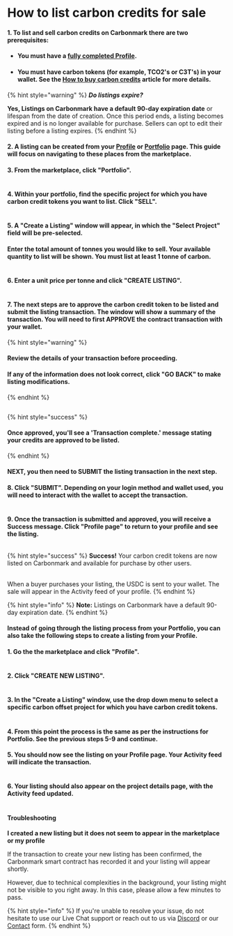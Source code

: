 # How to list carbon credits for sale

#### 1. To list and sell carbon credits on Carbonmark there are two prerequisites:

* #### You must have a [fully completed Profile](https://www.carbonmark.com/blog/how-to-create-and-edit-your-profile).
* #### You must have carbon tokens (for example, TCO2's or C3T's) in your wallet. See the [How to buy carbon credits](https://www.carbonmark.com/blog/how-to-buy-carbon-credits) article for more details.

{% hint style="warning" %}
_**Do listings expire?**_

**Yes, Listings on Carbonmark have a default 90-day expiration date** or lifespan from the date of creation. Once this period ends, a listing becomes expired and is no longer available for purchase. Sellers can opt to edit their listing before a listing expires.
{% endhint %}

#### 2. A listing can be created from your [Profile](https://www.carbonmark.com/users/login) or [Portfolio](https://www.carbonmark.com/portfolio) page. This guide will focus on navigating to these places from the marketplace.

#### 3. From the marketplace, click "Portfolio".

<div data-full-width="true">

<figure><img src="https://www.carbonmark.com/_next/image?url=https%3A%2F%2Fcdn.sanity.io%2Fimages%2Fdk34t4vc%2Fproduction%2Fd83f8d41edbe2bcabb85e9f1c898caa2ce22bf46-546x590.png&#x26;w=3840&#x26;q=75" alt=""><figcaption></figcaption></figure>

</div>

#### 4. Within your portfolio, find the specific project for which you have carbon credit tokens you want to list. Click "SELL".

<figure><img src="https://www.carbonmark.com/_next/image?url=https%3A%2F%2Fcdn.sanity.io%2Fimages%2Fdk34t4vc%2Fproduction%2F9e71f72f1d17213f268e278377fc3d9b4e708392-1396x640.png&#x26;w=3840&#x26;q=75" alt=""><figcaption></figcaption></figure>

#### 5. A "Create a Listing" window will appear, in which the "Select Project" field will be pre-selected.&#x20;

#### Enter the total amount of tonnes you would like to sell. Your available quantity to list will be shown. You must list at least 1 tonne of carbon.

<figure><img src="../.gitbook/assets/How to list carbon credits for sale (updated for CM v2) - Step 5.jpeg" alt=""><figcaption></figcaption></figure>

#### 6. Enter a unit price per tonne and click "CREATE LISTING".

<figure><img src="../.gitbook/assets/How to list carbon credits for sale (updated for CM v2) - Step 6.jpeg" alt=""><figcaption></figcaption></figure>

#### 7. The next steps are to approve the carbon credit token to be listed and submit the listing transaction. The window will show a summary of the transaction. You will need to first APPROVE the contract transaction with your wallet.

{% hint style="warning" %}
#### Review the details of your transaction before proceeding.

#### If any of the information does not look correct, click "GO BACK" to make listing modifications.
{% endhint %}

<figure><img src="../.gitbook/assets/How to list carbon credits for sale (updated for CM v2) - Step 7.jpeg" alt=""><figcaption></figcaption></figure>

{% hint style="success" %}
#### Once approved, you'll see a 'Transaction complete.' message stating your credits are approved to be listed.
{% endhint %}

#### NEXT, you then need to SUBMIT the listing transaction in the next step.

#### 8. Click "SUBMIT". Depending on your login method and wallet used, you will need to interact with the wallet to accept the transaction.

<div data-full-width="true">

<figure><img src="../.gitbook/assets/How to list carbon credits for sale (updated for CM v2) - Step 8.jpeg" alt=""><figcaption></figcaption></figure>

</div>

#### 9. Once the transaction is submitted and approved, you will receive a Success message. Click "Profile page" to return to your profile and see the listing.

<div data-full-width="true">

<figure><img src="../.gitbook/assets/How to list carbon credits for sale (updated for CM v2) - Step 9 (1).jpeg" alt=""><figcaption></figcaption></figure>

</div>

{% hint style="success" %}
**Success!** Your carbon credit tokens are now listed on Carbonmark and available for purchase by other users.

\
When a buyer purchases your listing, the USDC is sent to your wallet. The sale will appear in the Activity feed of your profile.
{% endhint %}

{% hint style="info" %}
**Note:** Listings on Carbonmark have a default 90-day expiration date.&#x20;
{% endhint %}

#### **Instead of going through the listing process from your Portfolio, you can also take the following steps to create a listing from your Profile.**

#### 1. Go the the marketplace and click "Profile".

<figure><img src="https://www.carbonmark.com/_next/image?url=https%3A%2F%2Fcdn.sanity.io%2Fimages%2Fdk34t4vc%2Fproduction%2Faa885baba7490895b9a515ce308bd796fb888719-1346x624.png&#x26;w=3840&#x26;q=75" alt=""><figcaption></figcaption></figure>

#### 2. Click "CREATE NEW LISTING".

<figure><img src="https://www.carbonmark.com/_next/image?url=https%3A%2F%2Fcdn.sanity.io%2Fimages%2Fdk34t4vc%2Fproduction%2F80cd50c63e7f55ec6e61e8f1b8a27320d4724cdc-776x558.png&#x26;w=3840&#x26;q=75" alt=""><figcaption></figcaption></figure>

#### 3. In the "Create a Listing" window, use the drop down menu to select a specific carbon offset project for which you have carbon credit tokens.

<figure><img src="https://www.carbonmark.com/_next/image?url=https%3A%2F%2Fcdn.sanity.io%2Fimages%2Fdk34t4vc%2Fproduction%2F729beae5265d0fce34c9702bb9e1d6873f1039cd-1154x674.png&#x26;w=3840&#x26;q=75" alt=""><figcaption></figcaption></figure>

#### 4. From this point the process is the same as per the instructions for Portfolio. See the previous steps 5-9 and continue.

#### 5. You should now see the listing on your Profile page. Your Activity feed will indicate the transaction.

<figure><img src="https://www.carbonmark.com/_next/image?url=https%3A%2F%2Fcdn.sanity.io%2Fimages%2Fdk34t4vc%2Fproduction%2F0ae720722e4971bda562f03cb9c617a7d187d06b-2756x1168.png&#x26;w=3840&#x26;q=75" alt=""><figcaption></figcaption></figure>

#### 6. Your listing should also appear on the project details page, with the Activity feed updated.

<figure><img src="https://www.carbonmark.com/_next/image?url=https%3A%2F%2Fcdn.sanity.io%2Fimages%2Fdk34t4vc%2Fproduction%2Fd294b5798f90cc3e3aed3bfbf61df94230ce3f62-2636x1430.png&#x26;w=3840&#x26;q=75" alt=""><figcaption></figcaption></figure>

#### Troubleshooting

**I created a new listing but it does not seem to appear in the marketplace or my profile**

If the transaction to create your new listing has been confirmed, the Carbonmark smart contract has recorded it and your listing will appear shortly.&#x20;

However, due to technical complexities in the background, your listing might not be visible to you right away. In this case, please allow a few minutes to pass.&#x20;

{% hint style="info" %}
If you're unable to resolve your issue, do not hesitate to use our Live Chat support or reach out to us via [Discord](https://discord.com/invite/klimadao) or our [Contact](https://share-eu1.hsforms.com/1\_VneTUObQZmJm4kNcRuEoQg3axk) form.
{% endhint %}

